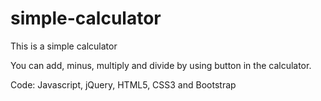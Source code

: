 # simple-calculator
This is a simple calculator

You can add, minus, multiply and divide by using button in the calculator. 

Code: Javascript, jQuery, HTML5, CSS3 and Bootstrap 
